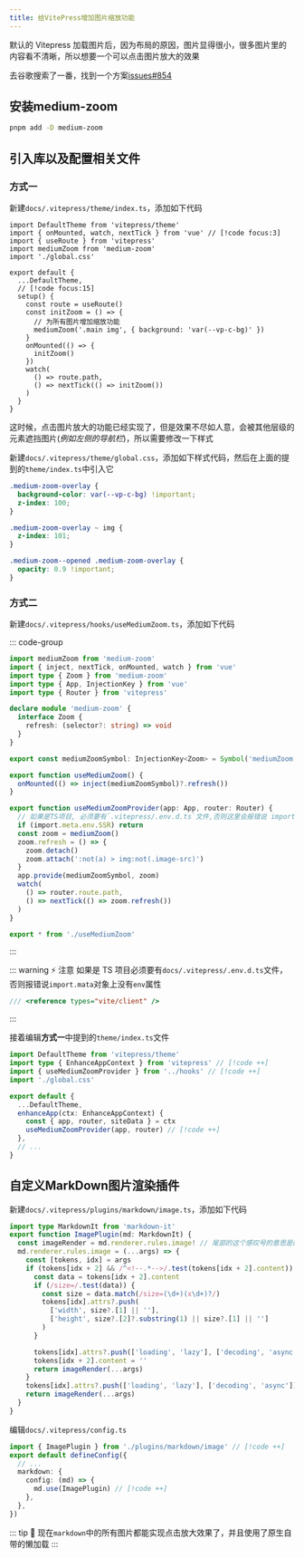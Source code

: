 ```yaml
---
title: 给VitePress增加图片缩放功能
---
```


默认的 Vitepress 加载图片后，因为布局的原因，图片显得很小，很多图片里的内容看不清晰，所以想要一个可以点击图片放大的效果

去谷歌搜索了一番，找到一个方案[issues#854](https://github.com/vuejs/vitepress/issues/854)

## 安装medium-zoom

```sh
pnpm add -D medium-zoom
```

## 引入库以及配置相关文件

### 方式一

新建`docs/.vitepress/theme/index.ts`，添加如下代码

```ts{2-4,10-23}
import DefaultTheme from 'vitepress/theme'
import { onMounted, watch, nextTick } from 'vue' // [!code focus:3]
import { useRoute } from 'vitepress'
import mediumZoom from 'medium-zoom'
import './global.css'

export default {
  ...DefaultTheme,
  // [!code focus:15]
  setup() {
    const route = useRoute()
    const initZoom = () => {
      // 为所有图片增加缩放功能
      mediumZoom('.main img', { background: 'var(--vp-c-bg)' })
    }
    onMounted(() => {
      initZoom()
    })
    watch(
      () => route.path,
      () => nextTick(() => initZoom())
    )
  }
}
```

这时候，点击图片放大的功能已经实现了，但是效果不尽如人意，会被其他层级的元素遮挡图片(_例如左侧的导航栏_)，所以需要修改一下样式

新建`docs/.vitepress/theme/global.css`，添加如下样式代码，然后在上面的提到的`theme/index.ts`中引入它

```css
.medium-zoom-overlay {
  background-color: var(--vp-c-bg) !important;
  z-index: 100;
}

.medium-zoom-overlay ~ img {
  z-index: 101;
}

.medium-zoom--opened .medium-zoom-overlay {
  opacity: 0.9 !important;
}
```

### 方式二

新建`docs/.vitepress/hooks/useMediumZoom.ts`，添加如下代码

::: code-group

```ts [useMediumZoom.ts]
import mediumZoom from 'medium-zoom'
import { inject, nextTick, onMounted, watch } from 'vue'
import type { Zoom } from 'medium-zoom'
import type { App, InjectionKey } from 'vue'
import type { Router } from 'vitepress'

declare module 'medium-zoom' {
  interface Zoom {
    refresh: (selector?: string) => void
  }
}

export const mediumZoomSymbol: InjectionKey<Zoom> = Symbol('mediumZoom')

export function useMediumZoom() {
  onMounted(() => inject(mediumZoomSymbol)?.refresh())
}

export function useMediumZoomProvider(app: App, router: Router) {
  // 如果是TS项目, 必须要有`.vitepress/.env.d.ts`文件,否则这里会报错说 import.mata对象上没有env属性
  if (import.meta.env.SSR) return
  const zoom = mediumZoom()
  zoom.refresh = () => {
    zoom.detach()
    zoom.attach(':not(a) > img:not(.image-src)')
  }
  app.provide(mediumZoomSymbol, zoom)
  watch(
    () => router.route.path,
    () => nextTick(() => zoom.refresh())
  )
}
```

```ts [index.ts]
export * from './useMediumZoom'
```

:::

::: warning ⚡ 注意
如果是 TS 项目必须要有`docs/.vitepress/.env.d.ts`文件，否则报错说`import.mata`对象上没有`env`属性

```ts
/// <reference types="vite/client" />
```

:::

接着编辑**方式一**中提到的`theme/index.ts`文件

```ts
import DefaultTheme from 'vitepress/theme'
import type { EnhanceAppContext } from 'vitepress' // [!code ++]
import { useMediumZoomProvider } from '../hooks' // [!code ++]
import './global.css'

export default {
  ...DefaultTheme,
  enhanceApp(ctx: EnhanceAppContext) {
    const { app, router, siteData } = ctx
    useMediumZoomProvider(app, router) // [!code ++]
  },
  // ...
}
```

## 自定义MarkDown图片渲染插件

新建`docs/.vitepress/plugins/markdown/image.ts`，添加如下代码

```ts
import type MarkdownIt from 'markdown-it'
export function ImagePlugin(md: MarkdownIt) {
  const imageRender = md.renderer.rules.image! // 尾部的这个感叹号的意思是断言此变量肯定有值
  md.renderer.rules.image = (...args) => {
    const [tokens, idx] = args
    if (tokens[idx + 2] && /^<!--.*-->/.test(tokens[idx + 2].content)) {
      const data = tokens[idx + 2].content
      if (/size=/.test(data)) {
        const size = data.match(/size=(\d+)(x\d+)?/)
        tokens[idx].attrs?.push(
          ['width', size?.[1] || ''],
          ['height', size?.[2]?.substring(1) || size?.[1] || '']
        )
      }

      tokens[idx].attrs?.push(['loading', 'lazy'], ['decoding', 'async'])
      tokens[idx + 2].content = ''
      return imageRender(...args)
    }
    tokens[idx].attrs?.push(['loading', 'lazy'], ['decoding', 'async'])
    return imageRender(...args)
  }
}
```

编辑`docs/.vitepress/config.ts`

```ts
import { ImagePlugin } from './plugins/markdown/image' // [!code ++]
export default defineConfig({
  // ...
  markdown: {
    config: (md) => {
      md.use(ImagePlugin) // [!code ++]
    },
  },
})
```

::: tip 🎉
现在`markdown`中的所有图片都能实现点击放大效果了，并且使用了原生自带的懒加载
:::
